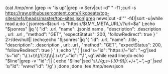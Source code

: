 (cat /tmp/nnn |grep -v "is up"|grep -v Serv|cut -d" " -f1 ;curl -s https://raw.githubusercontent.com/Kikobeats/top-sites/refs/heads/master/top-sites.json|grep news|cut -d'"' -f4)|sort -u|while read a;do ( jsonres=$(curl -s "https://${MY_META_URL}/?url=$a" );echo "$jsonres" |jq '{ "id": .url, "name": .jsonld.name , "description": .description , url: .url , "method": "GET", "expectStatus": 200, "followRedirect": true  } ' 2>/dev/null|| (echo;echo "$jsonres"|jq '{ "id": .url, "name": .title , "description": .description , url: .url , "method": "GET", "expectStatus": 200, "followRedirect": true } ' ) ;echo "," ) |sed 's~"id": "https://~"id": "~g'|sed 's~"id": "\(.\+\)\(/\|:\)\(\|.\+\)",~"id": "\1",~g'|while read line;do echo "$line"|grep -v '"id":'|| ( echo "$line"|sed 's/\./_/g;s~\(:[0-9]\|/.\+\)\+",~",~g' |sed 's/"id": "www_/"id": "/g' ) ;done ;done |tee /tmp/newsjson

